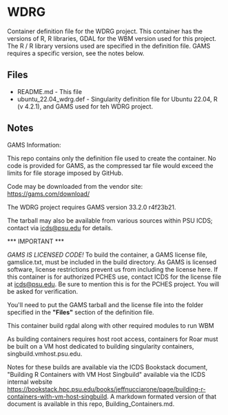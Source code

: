 # WDRG

Container definition file for the WDRG project.
This container has the versions of R, R libraries, GDAL for the WBM version used for this project. The R / R library versions used are specified in the definition file. GAMS requires a specific version, see the notes below.

## Files

- README.md - This file
- ubuntu_22.04_wdrg.def - Singularity definition file for Ubuntu 22.04, R (v 4.2.1), and GAMS used for teh WDRG project.

## Notes

GAMS Information:

This repo contains only the definition file used to create the container. No code is 
provided for GAMS, as the compressed tar file would exceed the limits for file storage imposed by GitHub.

Code may be downloaded from the vendor site: https://gams.com/download/

The WDRG project requires GAMS version 33.2.0 r4f23b21.

The tarball may also be available from various sources within PSU ICDS; contact via icds@psu.edu for details.

*** IMPORTANT ***

*GAMS IS LICENSED CODE!* To build the container, a GAMS license file, gamslice.txt, must be included in the build directory. As GAMS is licensed software, license restrictions prevent us from including the license here. If this container is for authorized PCHES use, contact ICDS for the license file at icds@psu.edu. Be sure to mention this is for the PCHES project. You will be asked for verification.

You'll need to put the GAMS tarball and the license file into the folder specified in the **"Files"** section of the definition file.


This container build rgdal along with other required modules to run WBM

As building containers requires host root access, containers for Roar must be built on a VM host dedicated to building singularity containers, singbuild.vmhost.psu.edu.

Notes for these builds are available via the ICDS Bookstack document, "Building R Containers with VM Host Singbuild" available via the ICDS internal website 
https://bookstack.hpc.psu.edu/books/jeffnucciarone/page/building-r-containers-with-vm-host-singbuild. 
A markdown formated version of that document is available in this repo, Building_Containers.md.

